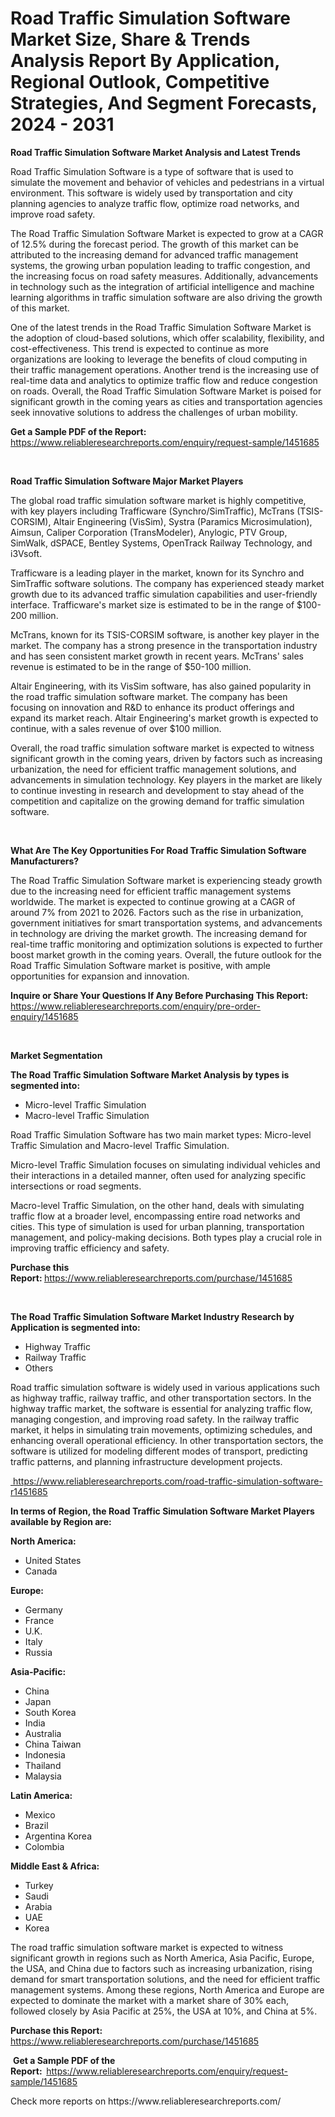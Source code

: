 <p><h1>Road Traffic Simulation Software Market Size, Share & Trends Analysis Report By Application, Regional Outlook, Competitive Strategies, And Segment Forecasts, 2024 - 2031</h1></p><p><strong>Road Traffic Simulation Software Market Analysis and Latest Trends</strong></p>
<p><p>Road Traffic Simulation Software is a type of software that is used to simulate the movement and behavior of vehicles and pedestrians in a virtual environment. This software is widely used by transportation and city planning agencies to analyze traffic flow, optimize road networks, and improve road safety.</p><p>The Road Traffic Simulation Software Market is expected to grow at a CAGR of 12.5% during the forecast period. The growth of this market can be attributed to the increasing demand for advanced traffic management systems, the growing urban population leading to traffic congestion, and the increasing focus on road safety measures. Additionally, advancements in technology such as the integration of artificial intelligence and machine learning algorithms in traffic simulation software are also driving the growth of this market.</p><p>One of the latest trends in the Road Traffic Simulation Software Market is the adoption of cloud-based solutions, which offer scalability, flexibility, and cost-effectiveness. This trend is expected to continue as more organizations are looking to leverage the benefits of cloud computing in their traffic management operations. Another trend is the increasing use of real-time data and analytics to optimize traffic flow and reduce congestion on roads. Overall, the Road Traffic Simulation Software Market is poised for significant growth in the coming years as cities and transportation agencies seek innovative solutions to address the challenges of urban mobility.</p></p>
<p><strong>Get a Sample PDF of the Report:&nbsp;</strong> <a href="https://www.reliableresearchreports.com/enquiry/request-sample/1451685">https://www.reliableresearchreports.com/enquiry/request-sample/1451685</a></p>
<p>&nbsp;</p>
<p><strong>Road Traffic Simulation Software Major Market Players</strong></p>
<p><p>The global road traffic simulation software market is highly competitive, with key players including Trafficware (Synchro/SimTraffic), McTrans (TSIS-CORSIM), Altair Engineering (VisSim), Systra (Paramics Microsimulation), Aimsun, Caliper Corporation (TransModeler), Anylogic, PTV Group, SimWalk, dSPACE, Bentley Systems, OpenTrack Railway Technology, and i3Vsoft.</p><p>Trafficware is a leading player in the market, known for its Synchro and SimTraffic software solutions. The company has experienced steady market growth due to its advanced traffic simulation capabilities and user-friendly interface. Trafficware's market size is estimated to be in the range of $100-200 million.</p><p>McTrans, known for its TSIS-CORSIM software, is another key player in the market. The company has a strong presence in the transportation industry and has seen consistent market growth in recent years. McTrans' sales revenue is estimated to be in the range of $50-100 million.</p><p>Altair Engineering, with its VisSim software, has also gained popularity in the road traffic simulation software market. The company has been focusing on innovation and R&D to enhance its product offerings and expand its market reach. Altair Engineering's market growth is expected to continue, with a sales revenue of over $100 million.</p><p>Overall, the road traffic simulation software market is expected to witness significant growth in the coming years, driven by factors such as increasing urbanization, the need for efficient traffic management solutions, and advancements in simulation technology. Key players in the market are likely to continue investing in research and development to stay ahead of the competition and capitalize on the growing demand for traffic simulation software.</p></p>
<p>&nbsp;</p>
<p><strong>What Are The Key Opportunities For Road Traffic Simulation Software Manufacturers?</strong></p>
<p><p>The Road Traffic Simulation Software market is experiencing steady growth due to the increasing need for efficient traffic management systems worldwide. The market is expected to continue growing at a CAGR of around 7% from 2021 to 2026. Factors such as the rise in urbanization, government initiatives for smart transportation systems, and advancements in technology are driving the market growth. The increasing demand for real-time traffic monitoring and optimization solutions is expected to further boost market growth in the coming years. Overall, the future outlook for the Road Traffic Simulation Software market is positive, with ample opportunities for expansion and innovation.</p></p>
<p><strong>Inquire or Share Your Questions If Any Before Purchasing This Report:</strong> <a href="https://www.reliableresearchreports.com/enquiry/pre-order-enquiry/1451685">https://www.reliableresearchreports.com/enquiry/pre-order-enquiry/1451685</a></p>
<p>&nbsp;</p>
<p><strong>Market Segmentation</strong></p>
<p><strong>The Road Traffic Simulation Software Market Analysis by types is segmented into:</strong></p>
<p><ul><li>Micro-level Traffic Simulation</li><li>Macro-level Traffic Simulation</li></ul></p>
<p><p>Road Traffic Simulation Software has two main market types: Micro-level Traffic Simulation and Macro-level Traffic Simulation. </p><p>Micro-level Traffic Simulation focuses on simulating individual vehicles and their interactions in a detailed manner, often used for analyzing specific intersections or road segments. </p><p>Macro-level Traffic Simulation, on the other hand, deals with simulating traffic flow at a broader level, encompassing entire road networks and cities. This type of simulation is used for urban planning, transportation management, and policy-making decisions. Both types play a crucial role in improving traffic efficiency and safety.</p></p>
<p><strong>Purchase this Report:&nbsp;</strong><a href="https://www.reliableresearchreports.com/purchase/1451685">https://www.reliableresearchreports.com/purchase/1451685</a></p>
<p>&nbsp;</p>
<p><strong>The Road Traffic Simulation Software Market Industry Research by Application is segmented into:</strong></p>
<p><ul><li>Highway Traffic</li><li>Railway Traffic</li><li>Others</li></ul></p>
<p><p>Road traffic simulation software is widely used in various applications such as highway traffic, railway traffic, and other transportation sectors. In the highway traffic market, the software is essential for analyzing traffic flow, managing congestion, and improving road safety. In the railway traffic market, it helps in simulating train movements, optimizing schedules, and enhancing overall operational efficiency. In other transportation sectors, the software is utilized for modeling different modes of transport, predicting traffic patterns, and planning infrastructure development projects.</p></p>
<p><a href="https://www.reliableresearchreports.com/road-traffic-simulation-software-r1451685">&nbsp;https://www.reliableresearchreports.com/road-traffic-simulation-software-r1451685</a></p>
<p><strong>In terms of Region, the Road Traffic Simulation Software Market Players available by Region are:</strong></p>
<p>
    <p> <strong> North America: </strong>
        <ul>
            <li>United States</li>
            <li>Canada</li>
        </ul>
        </p> 
    <p> <strong> Europe: </strong>
        <ul>
            <li>Germany</li>
            <li>France</li>
            <li>U.K.</li>
            <li>Italy</li>
            <li>Russia</li>
        </ul>
        </p> 
    <p> <strong> Asia-Pacific: </strong>
        <ul>
            <li>China</li>
            <li>Japan</li>
            <li>South Korea</li>
            <li>India</li>
            <li>Australia</li>
            <li>China Taiwan</li>
            <li>Indonesia</li>
            <li>Thailand</li>
            <li>Malaysia</li>
        </ul>
        </p> 
    <p> <strong> Latin America: </strong>
        <ul>
            <li>Mexico</li>
            <li>Brazil</li>
            <li>Argentina Korea</li>
            <li>Colombia</li>
        </ul>
        </p> 
    <p> <strong> Middle East & Africa: </strong>
        <ul>
            <li>Turkey</li>
            <li>Saudi</li>
            <li>Arabia</li>
            <li>UAE</li>
            <li>Korea</li>
        </ul>
    </p>
    </p>
<p><p>The road traffic simulation software market is expected to witness significant growth in regions such as North America, Asia Pacific, Europe, the USA, and China due to factors such as increasing urbanization, rising demand for smart transportation solutions, and the need for efficient traffic management systems. Among these regions, North America and Europe are expected to dominate the market with a market share of 30% each, followed closely by Asia Pacific at 25%, the USA at 10%, and China at 5%.</p></p>
<p><strong>Purchase this Report: </strong><a href="https://www.reliableresearchreports.com/purchase/1451685">https://www.reliableresearchreports.com/purchase/1451685</a></p>
<p>&nbsp;<strong>Get a Sample PDF of the Report:&nbsp;&nbsp;</strong><a href="https://www.reliableresearchreports.com/enquiry/request-sample/1451685">https://www.reliableresearchreports.com/enquiry/request-sample/1451685</a></p>
<p><strong></strong></p>
<p>Check more reports on https://www.reliableresearchreports.com/</p>